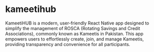 # kameetihub
KameetiHUB is a modern, user-friendly React Native app designed to simplify the management of ROSCA (Rotating Savings and Credit Associations), commonly known as Kameetis in Pakistan. This app empowers users to effortlessly create, join, and manage Kameetis, providing transparency and convenience for all participants.
